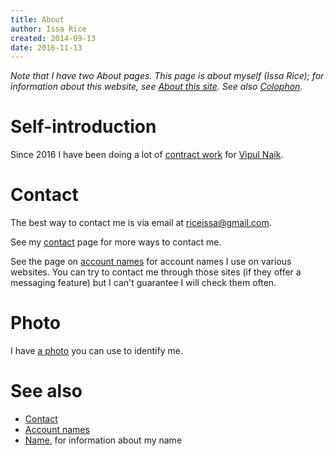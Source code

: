 ```yaml
---
title: About
author: Issa Rice
created: 2014-09-13
date: 2016-11-13
---
```


*Note that I have two About pages. This page is about myself (Issa Rice); for information about this website, see [About this site](). See also [Colophon]().*

# Self-introduction

Since 2016 I have been doing a lot of [contract
work](https://contractwork.vipulnaik.com/worker.php?worker=Issa+Rice) for
[Vipul Naik](https://vipulnaik.com/).

# Contact

The best way to contact me is via email at
[riceissa@gmail.com](mailto:riceissa@gmail.com).

See my [contact]() page for more ways to contact me.

See the page on [account names]() for account names I use on various websites.
You can try to contact me through those sites (if they offer a messaging
feature) but I can't guarantee I will check them often.

# Photo

I have [a photo](identification-photo.jpg) you can use to identify me.

# See also

- [Contact](contact)
- [Account names](account-names)
- [Name](), for information about my name
